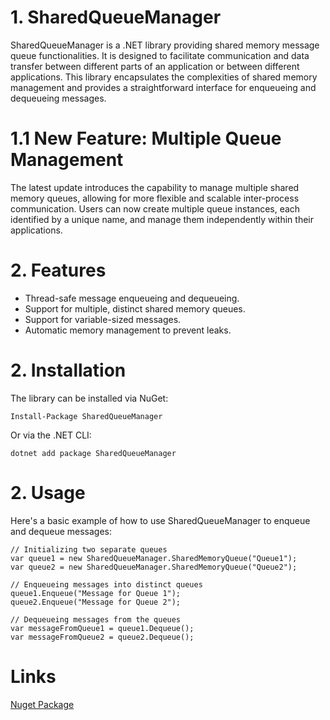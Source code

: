 # 1. SharedQueueManager

SharedQueueManager is a .NET library providing shared memory message queue functionalities. It is designed to facilitate communication and data transfer between different parts of an application or between different applications. This library encapsulates the complexities of shared memory management and provides a straightforward interface for enqueueing and dequeueing messages.

# 1.1 New Feature: Multiple Queue Management

The latest update introduces the capability to manage multiple shared memory queues, allowing for more flexible and scalable inter-process communication. Users can now create multiple queue instances, each identified by a unique name, and manage them independently within their applications.

# 2. Features

- Thread-safe message enqueueing and dequeueing.
- Support for multiple, distinct shared memory queues.
- Support for variable-sized messages.
- Automatic memory management to prevent leaks.

# 2. Installation

The library can be installed via NuGet:


```
Install-Package SharedQueueManager
```

Or via the .NET CLI:

```
dotnet add package SharedQueueManager
```

# 2. Usage

Here's a basic example of how to use SharedQueueManager to enqueue and dequeue messages:

```
// Initializing two separate queues
var queue1 = new SharedQueueManager.SharedMemoryQueue("Queue1");
var queue2 = new SharedQueueManager.SharedMemoryQueue("Queue2");

// Enqueueing messages into distinct queues
queue1.Enqueue("Message for Queue 1");
queue2.Enqueue("Message for Queue 2");

// Dequeueing messages from the queues
var messageFromQueue1 = queue1.Dequeue();
var messageFromQueue2 = queue2.Dequeue();

```
# Links

[Nuget Package](https://www.nuget.org/packages/SharedQueueManager)